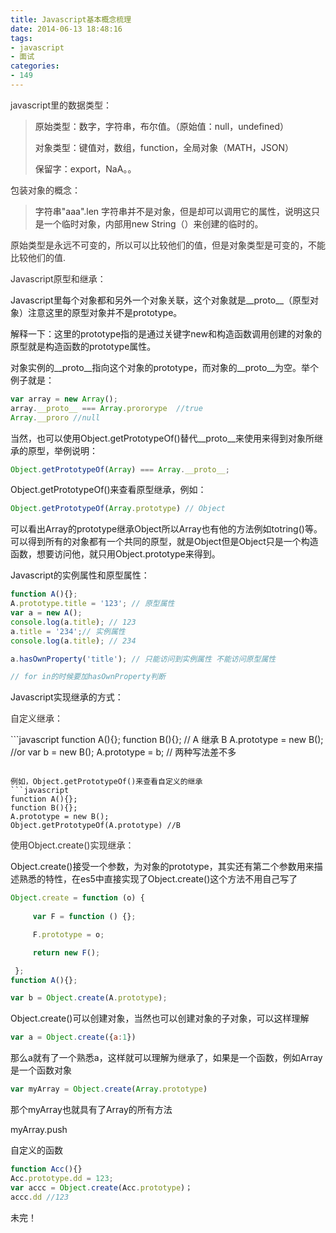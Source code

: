 ```yaml
---
title: Javascript基本概念梳理
date: 2014-06-13 18:48:16
tags:
- javascript
- 面试
categories:
- 149
---
```

<p style="color: #362e2b;">javascript里的数据类型：</p>

<blockquote style="color: #362e2b;">原始类型：数字，字符串，布尔值。（原始值：null，undefined）

对象类型：键值对，数组，function，全局对象（MATH，JSON）

保留字：export，NaA。。

</blockquote>
<!--more-->
<span style="color: #362e2b;">包装对象的概念：</span>
<blockquote style="color: #362e2b;">字符串"aaa".len 字符串并不是对象，但是却可以调用它的属性，说明这只是一个临时对象，内部用new String（）来创建的临时的。</blockquote>
<p style="color: #362e2b;">原始类型是永远不可变的，所以可以比较他们的值，但是对象类型是可变的，不能比较他们的值.</p>
<p style="color: #362e2b;">Javascript原型和继承：</p>



Javascript里每个对象都和另外一个对象关联，这个对象就是__proto__（原型对象）注意这里的原型对象并不是prototype。

解释一下：这里的prototype指的是通过关键字new和构造函数调用创建的对象的原型就是构造函数的prototype属性。

对象实例的__proto__指向这个对象的prototype，而对象的__proto__为空。举个例子就是：


```javascript
var array = new Array();  
array.__proto__ === Array.prororype  //true  
Array.__proro //null
```
当然，也可以使用Object.getPrototypeOf()替代__proto__来使用来得到对象所继承的原型，举例说明：
```javascript
Object.getPrototypeOf(Array) === Array.__proto__;
```
Object.getPrototypeOf()来查看原型继承，例如：
```javascript
Object.getPrototypeOf(Array.prototype) // Object
```
可以看出Array的prototype继承Object所以Array也有他的方法例如totring()等。可以得到所有的对象都有一个共同的原型，就是Object但是Object只是一个构造函数，想要访问他，就只用Object.prototype来得到。


Javascript的实例属性和原型属性：
```javascript
function A(){};
A.prototype.title = '123'; // 原型属性
var a = new A();
console.log(a.title); // 123
a.title = '234';// 实例属性
console.log(a.title); // 234

a.hasOwnProperty('title'); // 只能访问到实例属性 不能访问原型属性

// for in的时候要加hasOwnProperty判断

```
Javascript实现继承的方式：

<p style="color: #362e2b;">自定义继承：</p>
```javascript
function A(){};  
function B(){};
// A 继承 B
A.prototype = new B();  
//or
var b = new B();
A.prototype = b;
// 两种写法差不多

```

例如，Object.getPrototypeOf()来查看自定义的继承
```javascript
function A(){};  
function B(){};  
A.prototype = new B();  
Object.getPrototypeOf(A.prototype) //B
```

<p style="color: #362e2b;">使用Object.create()实现继承：</p>


Object.create()接受一个参数，为对象的prototype，其实还有第二个参数用来描述熟悉的特性，在es5中直接实现了Object.create()这个方法不用自己写了
```javascript
Object.create = function (o) {  
  
     var F = function () {};  

     F.prototype = o;  

     return new F();  

 };
function A(){}; 

var b = Object.create(A.prototype);
```
Object.create()可以创建对象，当然也可以创建对象的子对象，可以这样理解
```javascript
var a = Object.create({a:1})
```
那么a就有了一个熟悉a，这样就可以理解为继承了，如果是一个函数，例如Array是一个函数对象
```javascript
var myArray = Object.create(Array.prototype)
```
那个myArray也就具有了Array的所有方法

myArray.push

自定义的函数
```javascript
function Acc(){}  
Acc.prototype.dd = 123;  
var accc = Object.create(Acc.prototype)；  
accc.dd //123
```
未完！